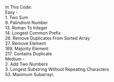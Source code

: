 In This Code:\
Easy - \
1\. Two Sum\
9\. Palindrom Number\
13\. Roman To Integer\
14\. Longest Common Prefix\
26\. Remove Duplicates From Sorted Array\
27\. Remove Element\
169\. Majority Element\
217\. Contains Duplicate\
Medium -\
2\. Add Two Numbers\
3\. Longest Substring Without Repeating Characters\
53\. Maximum Subarray\